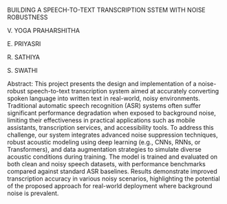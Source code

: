BUILDING A SPEECH-TO-TEXT TRANSCRIPTION SSTEM WITH NOISE ROBUSTNESS



V. YOGA PRAHARSHITHA



E. PRIYASRI



R. SATHIYA



S. SWATHI


Abstract:
        This project presents the design and implementation of a noise-robust speech-to-text transcription system aimed at accurately converting spoken language into written text in real-world, noisy environments. Traditional automatic speech recognition (ASR) systems often suffer significant performance degradation when exposed to background noise, limiting their effectiveness in practical applications such as mobile assistants, transcription services, and accessibility tools. To address this challenge, our system integrates advanced noise suppression techniques, robust acoustic modeling using deep learning (e.g., CNNs, RNNs, or Transformers), and data augmentation strategies to simulate diverse acoustic conditions during training. The model is trained and evaluated on both clean and noisy speech datasets, with performance benchmarks compared against standard ASR baselines. Results demonstrate improved transcription accuracy in various noisy scenarios, highlighting the potential of the proposed approach for real-world deployment where background noise is prevalent.

